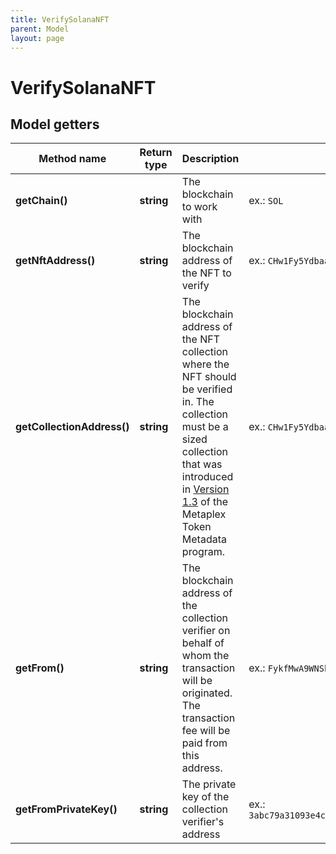```yaml
---
title: VerifySolanaNFT
parent: Model
layout: page
---
```


# VerifySolanaNFT

## Model getters

Method name | Return type | Description | Notes
------------ | ------------- | ------------- | -------------
**getChain()** | **string** | The blockchain to work with | ex.: `SOL`
**getNftAddress()** | **string** | The blockchain address of the NFT to verify | ex.: `CHw1Fy5YdbaaosLXrrxhuc3X3fpssMqDQm9XwJh9LPGe`
**getCollectionAddress()** | **string** | The blockchain address of the NFT collection where the NFT should be verified in. The collection must be a sized collection that was introduced in <a href="https://docs.metaplex.com/programs/token-metadata/changelog/v1.3" target="_blank">Version 1.3</a> of the Metaplex Token Metadata program. | ex.: `CHw1Fy5YdbaaosLXrrxhuc3X3fpssMqDQm9XwJh9LPGe`
**getFrom()** | **string** | The blockchain address of the collection verifier on behalf of whom the transaction will be originated. The transaction fee will be paid from this address. | ex.: `FykfMwA9WNShzPJbbb9DNXsfgDgS3XZzWiFgrVXfWoPJ`
**getFromPrivateKey()** | **string** | The private key of the collection verifier's address | ex.: `3abc79a31093e4cfa4a724e94a44906cbbc3a32e2f75f985a28616676a5dbaf1de8d82a7e1d0561bb0e1b729c7a9b9b1708cf2803ad0ca928a332587ace391ad`


